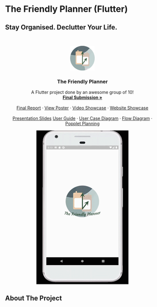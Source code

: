 # The Friendly Planner (Flutter)
## Stay Organised. Declutter Your Life.

<!-- PROJECT LOGO -->
<br />
<p align="center">
  <a href="https://github.com/ChenZengYao/LifeBalance-flutter">
    <img src="Logo.png" alt="Logo" width="80" height="80">
  </a>

  <h3 align="center">The Friendly Planner</h3>

  <p align="center">
    A Flutter project done by an awesome group of 10!
    <br />
    <a href="https://github.com/ChenZengYao/LifeBalance-flutter/tree/master/Final%20Submission"><strong>Final Submission »</strong></a>
    <br />
    <br />
    <a href="https://github.com/ChenZengYao/LifeBalance-flutter/blob/master/Final%20Submission/DIP%20Group%206%20Final%20Report%20-%20The%20Friendly%20Planner.pdf">Final Report</a>
    ·
    <a href="https://github.com/ChenZengYao/LifeBalance-flutter/blob/master/Final%20Submission/DIP%20Group%206%20Poster.pdf">View Poster</a>
    ·
    <a href="https://www.youtube.com/watch?v=WgHod7sdYPU&ab_channel=MarcusToo">Video Showcase</a>
    ·
    <a href="https://isorandom95.wixsite.com/dipgrp6">Website Showcase</a>
    <br />
  
  <br />
    <a href="https://isorandom95.wixsite.com/dipgrp6">Presentation Slides</a>
    <a href="https://github.com/ChenZengYao/LifeBalance-flutter/blob/master/Final%20Submission/UserGuide.pdf">User Guide</a>
    ·
    <a href="https://github.com/ChenZengYao/LifeBalance-flutter/blob/master/Final%20Submission/Use%20Case%20Diagram%20For%20The%20Friendly%20Planner.png">User Case Diagram</a>
    ·
    <a href="https://github.com/ChenZengYao/LifeBalance-flutter/blob/master/Final%20Submission/TFP%20Flow%20diagram.pdf">Flow Diagram</a>
    ·
    <a href="https://github.com/ChenZengYao/LifeBalance-flutter/blob/master/Final%20Submission/Popplet.pdf">Popplet Planning</a>
    <br /> 
  </p>
</p>

<p align="center"><img src="Demo.gif" width="300" height="500"/></p>

## About The Project


